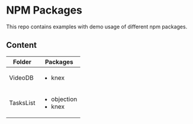 # NPM Packages

This repo contains examples with demo usage of different npm packages.

## Content

| Folder    | Packages                                 |
| --------- | ---------------------------------------- |
| VideoDB   | <ul><li>knex</li></ul>                   |
| TasksList | <ul><li>objection</li><li>knex</li></ul> |
